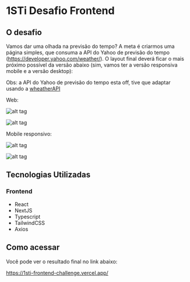# 1STi Desafio Frontend

## O desafio

Vamos dar uma olhada na previsão do tempo? A meta é criarmos uma página simples, que consuma a API do Yahoo de previsão do tempo (https://developer.yahoo.com/weather/). O layout final deverá ficar o mais próximo possível da versão abaixo (sim, vamos ter a versão responsiva mobile e a versão desktop):

Obs: a API do Yahoo de previsão do tempo esta off, tive que adaptar usando a [wheatherAPI](https://www.weatherapi.com/)

Web:

![alt tag](https://s3-us-west-1.amazonaws.com/1sti/desafio-desktop1.png)

![alt tag](https://s3-us-west-1.amazonaws.com/1sti/desafio-desktop2.png)

Mobile responsivo:

![alt tag](https://s3-us-west-1.amazonaws.com/1sti/desafio-mobile1.png)

![alt tag](https://s3-us-west-1.amazonaws.com/1sti/desafio-mobile2.png)

## Tecnologias Utilizadas

### Frontend
- React
- NextJS
- Typescript
- TailwindCSS
- Axios


## Como acessar

Você pode ver o resultado final no link abaixo:

https://1sti-frontend-challenge.vercel.app/

